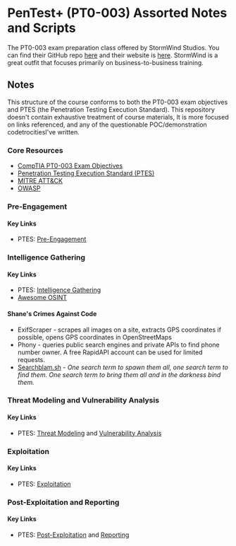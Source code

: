 # PenTest+ (PT0-003) Assorted Notes and Scripts

The PT0-003 exam preparation class offered by StormWind Studios. You can find their GitHub repo [here](https://github.com/stormwindstudios) and their website is [here](https://stormwindstudios.com). StormWind is a great outfit that focuses primarily on business-to-business training. 

## Notes
This structure of the course conforms to both the PT0-003 exam objectives and PTES (the Penetration Testing Execution Standard). This repository doesn't contain exhaustive treatment of course materials, It is more focused on links referenced, and any of the questionable POC/demonstration codetrocitiesI've written. 

### Core Resources
 - [CompTIA PT0-003 Exam Objectives](https://partners.comptia.org/docs/default-source/resources/comptia-pentest-pt0-003-exam-objectives-(3-0))
 - [Penetration Testing Execution Standard (PTES)](http://www.pentest-standard.org/index.php/Main_Page)
 - [MITRE ATT&CK](https://attack.mitre.org)
 - [OWASP](https://owasp.org)

### Pre-Engagement
#### Key Links
- PTES: [Pre-Engagement](http://www.pentest-standard.org/index.php/Pre-engagement)

### Intelligence Gathering
#### Key Links
- PTES: [Intelligence Gathering](http://www.pentest-standard.org/index.php/Intelligence_Gathering)
- [Awesome OSINT](https://github.com/jivoi/awesome-osint)

#### Shane's Crimes Against Code
- ExifScraper - scrapes all images on a site, extracts GPS coordinates if possible, opens GPS coordinates in OpenStreetMaps
- Phony - queries public search engines and private APIs to find phone number owner. A free RapidAPI account can be used for limited requests.
- [Searchblam.sh](https://github.com/tchcx/LectureNotes/blob/main/pentest_plus/intelligence_gathering/searchblam.sh) - *One search term to spawn them all, one search term to find them. One search term to bring them all and in the darkness bind them.*

### Threat Modeling and Vulnerability Analysis
#### Key Links
- PTES: [Threat Modeling](http://www.pentest-standard.org/index.php/Threat_Modeling) and [Vulnerability Analysis](http://www.pentest-standard.org/index.php/Vulnerability_Analysis)

### Exploitation
#### Key Links
- PTES: [Exploitation](http://www.pentest-standard.org/index.php/Exploitation)

### Post-Exploitation and Reporting
#### Key Links
- PTES: [Post-Exploitation](http://www.pentest-standard.org/index.php/Post_Exploitation) and [Reporting](http://www.pentest-standard.org/index.php/Reporting)

